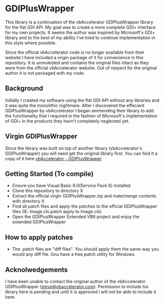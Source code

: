 # GDIPlusWrapper

This library is a continuation of the vbAccelerator GDIPlusWrapper library for the flat GDI API. My goal was to create a more complete GDI+ interface for my own projects. It seems the author was inspired by Microsoft's GDI+ library and to the best of my ability I've tried to continue implementation in this style where possible. 

Since the official vbAccelerator code is no longer available from their website I have included a virgin package of it for convenience in this repository. It is unmolested and contains the original files intact as they were from the official vbAccelerator website. Out of respect for the original author it is not packaged with my code.

## Background 

Initially I created my software using the flat GDI API without any libraries and it was quite the monolithic nightmare. After I discovered the effecient GDIPlusWrapper by vbAccelerator I began ammending their library to add the functionality that I required in the fashion of Microsoft's implementation of GDI+ in the products they havn't completely neglected yet. 

## Virgin GDIPlusWrapper

Since the library was built on top of another library (vbAccelerator's GDIPlusWrapper) you will need get the original library first. You can find it a copy of it here [vbAccelerator - GDIPlusWrapper](https://github.com/tannerhelland/vbAccelerator-Archive/blob/master/VB/Code/vbMedia/Using_GDI_Plus/GDIPlus_Helper/GDIPlus_Wrapper.zip)

## Getting Started (To compile)

- Ensure you have Visual Basic 6.0(Service Pack 6) installed
- Clone this repository to directory X
- Extract the official virgin GDIPlusWrapper.zip and mate/merge contents with directory X
- Find all patch files and apply the patches to the official GDIPlusWrapper files (IE: Image.cls.patch apply to Image.cls)
- Open the GDIPlusWrapper Extended VB6 project and enjoy the extended GDIPlusWrapper

## How to apply patches

- The .patch files are "diff files". You should apply them the same way you would any diff file. Gnu have a free patch utility for Windows

## Acknolwedgements

I have been unable to contact the original author of the vbAccelerator GDIPlusWrapper (steve@vbaccelerator.com). Permission to include his library here is pending and until it is approved I will not be able to include it here.
